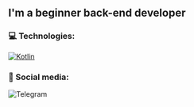 ## I'm a beginner back-end developer

### 💻 Technologies:
[![Kotlin](https://img.shields.io/badge/-Kotlin-black?style=for-the-badge&logo=Kotlin&logoColor=)](https://t.me/yaa1ina)

### 🤝 Social media:
![Telegram](https://img.shields.io/badge/-Telegram-black?style=for-the-badge&logo=telegram&logoColor=violet)

<!--
**A1inka/a1inka** is a ✨ _special_ ✨ repository because its `README.md` (this file) appears on your GitHub profile.
I'm a beginner back-end developer. I'm skilled in a variety of technologies, including Kotlin, Java and Python. 
💥 I can write clean code that is easy to understand, which is very important when reading the code and making changes to it by other developers.
🤔 Problem-solving is one of my strengths, and I enjoy tackling challenging coding issues and finding elegant solutions to complex problems.
🌟 Collaboration is key to my approach, and I thrive in team environments where I can learn from my peers and contribute to a shared vision.
📫 If you are interested in working with me or just want to talk about front-end development, write to me:
-->

